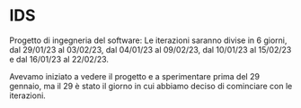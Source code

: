 # IDS
Progetto di ingegneria del software: Le iterazioni saranno divise in 6 giorni, dal 29/01/23 al 03/02/23, dal 04/01/23 al 09/02/23, dal 10/01/23 al 15/02/23 e  dal 16/01/23 al 22/02/23.

Avevamo iniziato a vedere il progetto e a sperimentare prima del 29 gennaio, ma il 29 è stato il giorno in cui abbiamo deciso di cominciare con le iterazioni.
